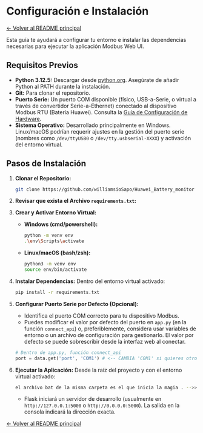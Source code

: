 # Configuración e Instalación

[<- Volver al README principal](../README.md)

Esta guía te ayudará a configurar tu entorno e instalar las dependencias necesarias para ejecutar la aplicación Modbus Web UI.

## Requisitos Previos

*   **Python 3.12.5:** Descargar desde [python.org](https://www.python.org/downloads/release/python-3125/). Asegúrate de añadir Python al PATH durante la instalación.
*   **Git:** Para clonar el repositorio.
*   **Puerto Serie:** Un puerto COM disponible (físico, USB-a-Serie, o virtual a través de convertidor Serie-a-Ethernet) conectado al dispositivo Modbus RTU (Batería Huawei). Consulta la [Guía de Configuración de Hardware](CONFIGURACION_HARDWARE.md).
*   **Sistema Operativo:** Desarrollado principalmente en Windows. Linux/macOS podrían requerir ajustes en la gestión del puerto serie (nombres como `/dev/ttyUSB0` o `/dev/tty.usbserial-XXXX`) y activación del entorno virtual.

## Pasos de Instalación

1.  **Clonar el Repositorio:**
    ```bash
    git clone https://github.com/williamsioSapo/Huawei_Battery_monitor   
    ```

2.  **Revisar que exista el Archivo `requirements.txt`:**
        

3.  **Crear y Activar Entorno Virtual:**
    *   **Windows (cmd/powershell):**
        ```bash
        python -m venv env
        .\env\Scripts\activate
        ```
    *   **Linux/macOS (bash/zsh):**
        ```bash
        python3 -m venv env
        source env/bin/activate
        ```

4.  **Instalar Dependencias:**
    Dentro del entorno virtual activado:
    ```bash
    pip install -r requirements.txt
    ```

5.  **Configurar Puerto Serie por Defecto (Opcional):**
    *   Identifica el puerto COM correcto para tu dispositivo Modbus.
    *   Puedes modificar el valor por defecto del puerto en `app.py` (en la función `connect_api`) o, preferiblemente, considera usar variables de entorno o un archivo de configuración para gestionarlo. El valor por defecto se puede sobrescribir desde la interfaz web al conectar.
    ```python
    # Dentro de app.py, función connect_api
    port = data.get('port', 'COM1') # <-- CAMBIA 'COM1' si quieres otro por defecto
    ```

6.  **Ejecutar la Aplicación:**
    Desde la raíz del proyecto y con el entorno virtual activado:
    ```bash
    el archivo bat de la misma carpeta es el que inicia la magia . -->>arranca webui.bat<---
    ```
    *   Flask iniciará un servidor de desarrollo (usualmente en `http://127.0.0.1:5000` o `http://0.0.0.0:5000`). La salida en la consola indicará la dirección exacta.

[<- Volver al README principal](../README.md)
